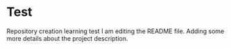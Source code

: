 # Test
Repository creation learning test
I am editing the README file. Adding some more details about the project description.
